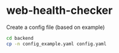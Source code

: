 # web-health-checker


Create a config file (based on example)
```sh
cd backend
cp -n config_example.yaml config.yaml
```

